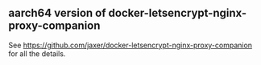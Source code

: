 ## aarch64 version of docker-letsencrypt-nginx-proxy-companion

See https://github.com/jaxer/docker-letsencrypt-nginx-proxy-companion for all the details.
